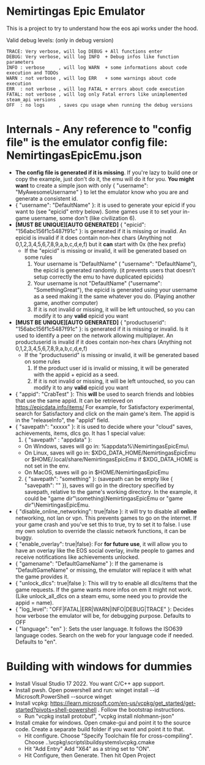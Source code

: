 # Nemirtingas Epic Emulator

This is a project to try to understand how the eos api works under the hood.

Valid debug levels: (only in debug version)

```
TRACE: Very verbose, will log DEBUG + All functions enter
DEBUG: Very verbose, will log INFO  + Debug infos like function parameters
INFO : verbose     , will log WARN  + some informations about code execution and TODOs
WARN : not verbose , will log ERR   + some warnings about code execution
ERR  : not verbose , will log FATAL + errors about code execution
FATAL: not verbose , will log only Fatal errors like unimplemented steam_api versions
OFF  : no logs     , saves cpu usage when running the debug versions
```


# Internals - Any reference to "config file" is the emulator config file: NemirtingasEpicEmu.json
- **The config file is generated if it is missing**. If you're lazy to build one or copy the example, just don't do it, the emu will do it for you. **You might want** to create a simple json with only { "username": "MyAwesomeUsername" } to let the emulator know who you are and generate a consistent id.
- { "username": "DefaultName" }: it is used to generate your epicid if you want to (see "epicid" entry below). Some games use it to set your in-game username, some don't (like civilization 6).
- **[MUST BE UNIQUE][AUTO GENERATED]** { "epicid": "156abc156f1c5487f91c" }: is generated if it is missing or invalid. An epicid is invalid if it does contain non-hex chars (Anything not 0,1,2,3,4,5,6,7,8,9,a,b,c,d,e,f) but it **can** start with 0x (the hex prefix)
  - If the "epicid" is missing or invalid, it will be generated based on some rules
    1. Your username is "DefaultName" ( "username": "DefaultName"), the epicid is generated randomly. (it prevents users that doesn't setup correctly the emu to have duplicated epicids)
    2. Your username is not "DefaultName" ("username": "SomethingGreat"), the epicid is generated using your username as a seed making it the same whatever you do. (Playing another game, another computer)
    3. If it is not invalid or missing, it will be left untouched, so you can modify it to any **valid** epicid you want
- **[MUST BE UNIQUE][AUTO GENERATED]** { "productuserid": "156abc156f1c5487f91c" }: is generated if it is missing or invalid. Is it used to identify a peer on the network allowing multiplayer. An productuserid is invalid if it does contain non-hex chars (Anything not 0,1,2,3,4,5,6,7,8,9,a,b,c,d,e,f)
  - If the "productuserid" is missing or invalid, it will be generated based on some rules
    1. If the product user id is invalid or missing, it will be generated with the appid + epicid as a seed.
    2. If it is not invalid or missing, it will be left untouched, so you can modify it to any **valid** epicid you want
- { "appid": "CrabTest" }: This **will** be used to search friends and lobbies that use the same appid. It can be retrieved on https://epicdata.info/items/ For example, for Satisfactory experimental, search for Satisfactory and click on the main game's item. The appid is in the "releaseInfo", the "appId" field.
- { "savepath": "xxxxx" }: it is used to decide where your "cloud" saves, achievements, items, dlcs go. It has 1 special value:
  1. { "savepath" : "appdata" }:
    - On Windows, saves will go in: %appdata%\NemirtingasEpicEmu\
    - On Linux, saves will go in: $XDG_DATA_HOME/NemirtingasEpicEmu or $HOME/.local/share/NemirtingasEpicEmu if $XDG_DATA_HOME is not set in the env.
    - On MacOS, saves will go in $HOME/NemirtingasEpicEmu
  2. { "savepath": "something" }: (savepath can be empty like { "savepath": "" }), saves will go in the directory specified by savepath, relative to the game's working directory. In the example, it could be "game dir"\something\NemirtingasEpicEmu or "game dir"\NemirtingasEpicEmu.
- { "disable_online_networking": true|false }: it will try to disable all **online** networking, not lan or vpn. This prevents games to go on the internet. If your game crash and you've set this to true, try to set it to false. I use my own solution to override the classic network functions, it can be buggy.
- { "enable_overlay": true|false}: For **for future use**, it will allow you to have an overlay like the EOS social overlay, invite people to games and receive notifications like achievements unlocked.
- { "gamename": "DefaultGameName" }: If the gamename is "DefaultGameName" or missing, the emulator will replace it with what the game provides it.
- { "unlock_dlcs": true|false }: This will try to enable all dlcs/items that the game requests. If the game wants more infos on em it might not work. (Like unlock_all_dlcs on a steam emu, some need you to provide the appid = name).
- { "log_level": "OFF|FATAL|ERR|WARN|INFO|DEBUG|TRACE" }: Decides how verbose the emulator will be, for debugging purpose. Defaults to OFF
- { "language": "en" }: Sets the user language. It follows the ISO639 language codes. Search on the web for your language code if needed. Defaults to "en".

# Building with windows for dummies
- Install Visual Studio 17 2022. You want C/C++ app support.
- Install pwsh. Open powershell and run: winget install --id Microsoft.PowerShell --source winget
- Install vcpkg: https://learn.microsoft.com/en-us/vcpkg/get_started/get-started?pivots=shell-powershell . Follow the bootstrap instructions.
	- Run "vcpkg install protobuf", "vcpkg install nlohmann-json"
- Install cmake for windows. Open cmake-gui and point it to the source code. Create a separate build folder if you want and point it to that.
	- Hit configure.  Choose "Specify Toolchain file for cross-compiling". Choose ..\vcpkg\scripts\buildsystems\vcpkg.cmake
	- Hit "Add Entry" Add "X64" as a string set to "ON".
	- Hit Configure, then Generate. Then hit Open Project